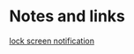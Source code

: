 # Notes and links
[lock screen notification](http://stackoverflow.com/questions/24921241/android-facebook-lock-screen-notification)
